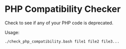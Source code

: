 PHP Compatibility Checker
=========================

Check to see if any of your PHP code is deprecated.

Usage:
```
./check_php_compatibility.bash file1 file2 file3...
```

